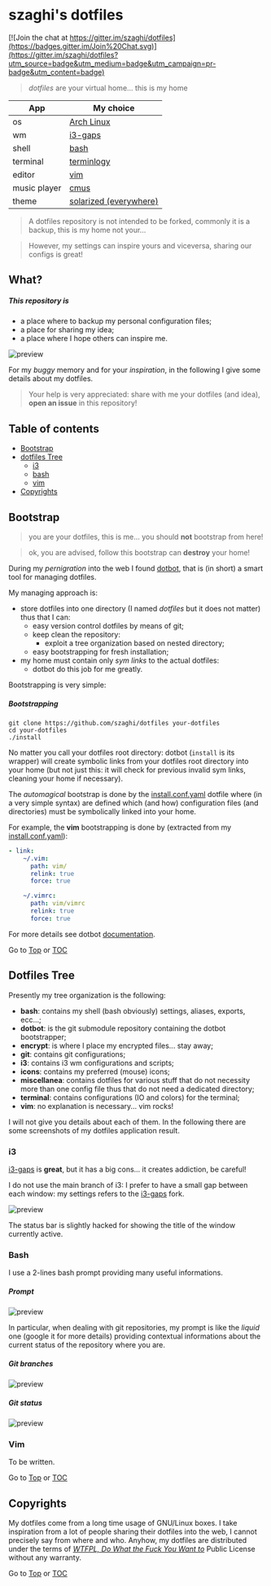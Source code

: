 <a name="top"></a>

# szaghi's dotfiles

[![Join the chat at https://gitter.im/szaghi/dotfiles](https://badges.gitter.im/Join%20Chat.svg)](https://gitter.im/szaghi/dotfiles?utm_source=badge&utm_medium=badge&utm_campaign=pr-badge&utm_content=badge)

> *dotfiles* are your virtual home... this is my home

|App          | My choice                                                      |
|-------------|----------------------------------------------------------------|
|os           | [Arch Linux](www.archlinux.org)                                |
|wm           | [i3-gaps](https://github.com/Airblader/i3)                     |
|shell        | [bash]( http://www.gnu.org/software/bash)                      |
|terminal     | [terminlogy](https://www.enlightenment.org/about-terminology)  |
|editor       | [vim](http://www.vim.org)                                      |
|music player | [cmus](https://cmus.github.io)                                 |
|theme        | [solarized (everywhere)](http://ethanschoonover.com/solarized) |

> A dotfiles repository is not intended to be forked, commonly it is a backup, this is my home not your...

> However, my settings can inspire yours and viceversa, sharing our configs is great!

## What?

##### This repository is

+ a place where to backup my personal configuration files;
+ a place for sharing my idea;
+ a place where I hope others can inspire me.

![preview](screenshots/preview.png)

For my *buggy* memory and for your *inspiration*, in the following I give some details about my dotfiles.

> Your help is very appreciated: share with me your dotfiles (and idea), **open an issue** in this repository!

## Table of contents

- [Bootstrap](#bootstrap)
- [dotfiles Tree](#dotfiles-tree)
  - [i3](#i3)
  - [bash](#bash)
  - [vim](#vim)
- [Copyrights](#copyrights)

## Bootstrap

> you are your dotfiles, this is me... you should **not** bootstrap from here!

> ok, you are advised, follow this bootstrap can **destroy** your home!

During my *pernigration* into the web I found [dotbot](https://github.com/anishathalye/dotbot), that is (in short) a smart tool for managing dotfiles.

My managing approach is:

+ store dotfiles into one directory (I named *dotfiles* but it does not matter) thus that I can:
  + easy version control dotfiles by means of git;
  + keep clean the repository:
    + exploit a tree organization based on nested directory;
  + easy bootstrapping for fresh installation;
+ my home must contain only *sym links* to the actual dotfiles:
  + dotbot do this job for me greatly.

Bootstrapping is very simple:

##### Bootstrapping
```shell
git clone https://github.com/szaghi/dotfiles your-dotfiles
cd your-dotfiles
./install
```
No matter you call your dotfiles root directory: dotbot (`install` is its wrapper) will create symbolic links from your dotfiles root directory into your home (but not just this: it will check for previous invalid sym links, cleaning your home if necessary).

The *automagical* bootstrap is done by the [install.conf.yaml](https://github.com/szaghi/dotfiles/blob/master/install.conf.yaml) dotfile where (in a very simple syntax) are defined which (and how) configuration files (and directories) must be symbolically linked into your home.

For example, the **vim** bootstrapping is done by (extracted from my [install.conf.yaml](https://github.com/szaghi/dotfiles/blob/master/install.conf.yaml)):

```yaml
- link:
    ~/.vim:
      path: vim/
      relink: true
      force: true

    ~/.vimrc:
      path: vim/vimrc
      relink: true
      force: true
```

For more details see dotbot [documentation](https://github.com/anishathalye/dotbot).

Go to [Top](#top) or [TOC](#table-of-contents)

## Dotfiles Tree

Presently my tree organization is the following:

+ **bash**: contains my shell (bash obviously) settings, aliases, exports, ecc...;
+ **dotbot**: is the git submodule repository containing the dotbot bootstrapper;
+ **encrypt**: is where I place my encrypted files... stay away;
+ **git**: contains git configurations;
+ **i3**: contains i3 wm configurations and scripts;
+ **icons**: contains my preferred (mouse) icons;
+ **miscellanea**: contains dotfiles for various stuff that do not necessity more than one config file thus that do not need a dedicated directory;
+ **terminal**: contains configurations (IO and colors) for the terminal;
+ **vim**: no explanation is necessary... vim rocks!

I will not give you details about each of them. In the following there are some screenshots of my dotfiles application result.

### i3

[i3-gaps](https://github.com/Airblader/i3) is **great**, but it has a big cons... it creates addiction, be careful!

I do not use the main branch of i3: I prefer to have a small gap between each window: my settings refers to the [i3-gaps](https://github.com/Airblader/i3) fork.

![preview](screenshots/preview.png)

The status bar is slightly hacked for showing the title of the window currently active.

### Bash

I use a 2-lines bash prompt providing many useful informations.

##### Prompt

![preview](screenshots/bash-prompt.png)

In particular, when dealing with git repositories, my prompt is like the *liquid* one (google it for more details) providing contextual informations about the current status of the repository where you are.

##### Git branches

![preview](screenshots/bash-git-branches.png)

##### Git status

![preview](screenshots/bash-git-status.png)

### Vim

To be written.

Go to [Top](#top) or [TOC](#table-of-contents)

## Copyrights

My dotfiles come from a long time usage of GNU/Linux boxes. I take inspiration from a lot of people sharing their dotfiles into the web, I cannot precisely say from where and who. Anyhow, my dotfiles are distributed under the terms of [*WTFPL, Do What the Fuck You Want to*](http://www.wtfpl.net/) Public License without any warranty.

Go to [Top](#top) or [TOC](#table-of-contents)
